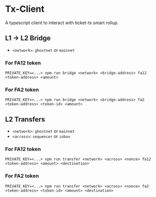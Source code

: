# Tx-Client

A typescript client to interact with ticket-tx smart rollup.

## L1 -> L2 Bridge

- `<network>`: `ghostnet` or `mainnet`

### For FA12 token
```shell
PRIVATE_KEY=<...> npm run bridge <network> <bridge-address> fa12 <token-address> <amount>
```

### For FA2 token
```shell
PRIVATE_KEY=<...> npm run bridge <network> <bridge-address> fa2 <token-address> <token-id> <amount>
```

## L2 Transfers

- `<network>`: `ghostnet` or `mainnet`
- `<across>`: `sequencer` or `inbox`

### For FA12 token
```shell
PRIVATE_KEY=<...> npm run transfer <network> <across> <nonce> fa12 <token-address> <amount> <destination>
```

### For FA2 token
```shell
PRIVATE_KEY=<...> npm run transfer <network> <across> <nonce> fa2 <token-address> <token-id> <amount> <destination>
```